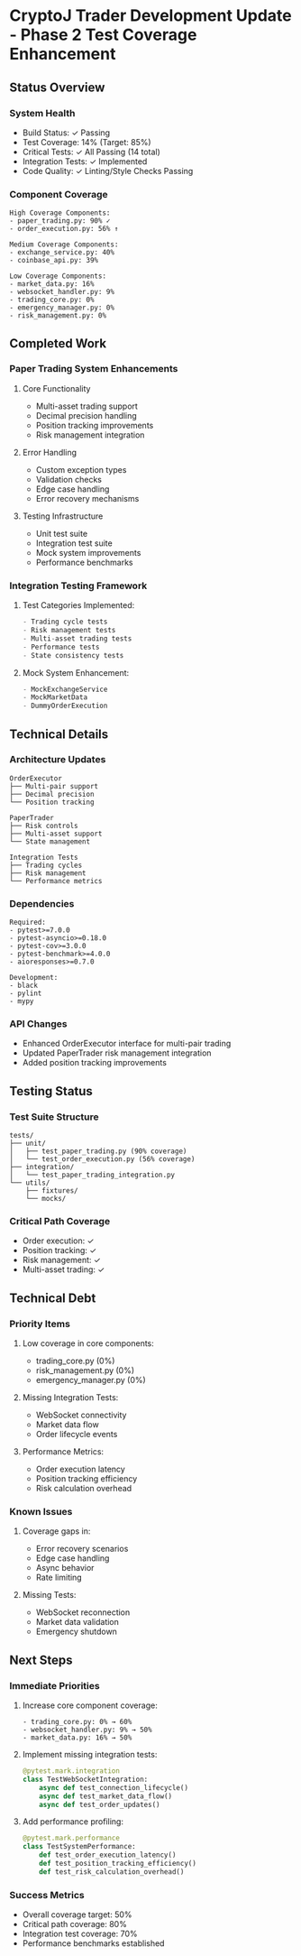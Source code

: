 # CryptoJ Trader Development Update - Phase 2 Test Coverage Enhancement

## Status Overview

### System Health
- Build Status: ✓ Passing
- Test Coverage: 14% (Target: 85%)
- Critical Tests: ✓ All Passing (14 total)
- Integration Tests: ✓ Implemented
- Code Quality: ✓ Linting/Style Checks Passing

### Component Coverage
```
High Coverage Components:
- paper_trading.py: 90% ✓
- order_execution.py: 56% ↑

Medium Coverage Components:
- exchange_service.py: 40%
- coinbase_api.py: 39%

Low Coverage Components:
- market_data.py: 16%
- websocket_handler.py: 9%
- trading_core.py: 0%
- emergency_manager.py: 0%
- risk_management.py: 0%
```

## Completed Work

### Paper Trading System Enhancements
1. Core Functionality
   - Multi-asset trading support
   - Decimal precision handling
   - Position tracking improvements
   - Risk management integration

2. Error Handling
   - Custom exception types
   - Validation checks
   - Edge case handling
   - Error recovery mechanisms

3. Testing Infrastructure
   - Unit test suite
   - Integration test suite
   - Mock system improvements
   - Performance benchmarks

### Integration Testing Framework
1. Test Categories Implemented:
   ```python
   - Trading cycle tests
   - Risk management tests
   - Multi-asset trading tests
   - Performance tests
   - State consistency tests
   ```

2. Mock System Enhancement:
   ```python
   - MockExchangeService
   - MockMarketData
   - DummyOrderExecution
   ```

## Technical Details

### Architecture Updates
```
OrderExecutor
├── Multi-pair support
├── Decimal precision
└── Position tracking

PaperTrader
├── Risk controls
├── Multi-asset support
└── State management

Integration Tests
├── Trading cycles
├── Risk management
└── Performance metrics
```

### Dependencies
```
Required:
- pytest>=7.0.0
- pytest-asyncio>=0.18.0
- pytest-cov>=3.0.0
- pytest-benchmark>=4.0.0
- aioresponses>=0.7.0

Development:
- black
- pylint
- mypy
```

### API Changes
- Enhanced OrderExecutor interface for multi-pair trading
- Updated PaperTrader risk management integration
- Added position tracking improvements

## Testing Status

### Test Suite Structure
```
tests/
├── unit/
│   ├── test_paper_trading.py (90% coverage)
│   └── test_order_execution.py (56% coverage)
├── integration/
│   └── test_paper_trading_integration.py
└── utils/
    ├── fixtures/
    └── mocks/
```

### Critical Path Coverage
- Order execution: ✓
- Position tracking: ✓
- Risk management: ✓
- Multi-asset trading: ✓

## Technical Debt

### Priority Items
1. Low coverage in core components:
   - trading_core.py (0%)
   - risk_management.py (0%)
   - emergency_manager.py (0%)

2. Missing Integration Tests:
   - WebSocket connectivity
   - Market data flow
   - Order lifecycle events

3. Performance Metrics:
   - Order execution latency
   - Position tracking efficiency
   - Risk calculation overhead

### Known Issues
1. Coverage gaps in:
   - Error recovery scenarios
   - Edge case handling
   - Async behavior
   - Rate limiting

2. Missing Tests:
   - WebSocket reconnection
   - Market data validation
   - Emergency shutdown

## Next Steps

### Immediate Priorities
1. Increase core component coverage:
   ```
   - trading_core.py: 0% → 60%
   - websocket_handler.py: 9% → 50%
   - market_data.py: 16% → 50%
   ```

2. Implement missing integration tests:
   ```python
   @pytest.mark.integration
   class TestWebSocketIntegration:
       async def test_connection_lifecycle()
       async def test_market_data_flow()
       async def test_order_updates()
   ```

3. Add performance profiling:
   ```python
   @pytest.mark.performance
   class TestSystemPerformance:
       def test_order_execution_latency()
       def test_position_tracking_efficiency()
       def test_risk_calculation_overhead()
   ```

### Success Metrics
- Overall coverage target: 50%
- Critical path coverage: 80%
- Integration test coverage: 70%
- Performance benchmarks established